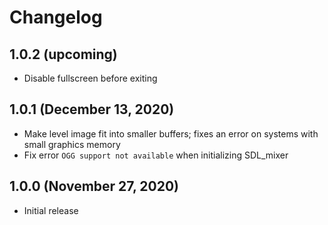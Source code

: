 <!--
   - Copyright (C) 2020 Julian Valentin
   -
   - This Source Code Form is subject to the terms of the Mozilla Public
   - License, v. 2.0. If a copy of the MPL was not distributed with this
   - file, You can obtain one at https://mozilla.org/MPL/2.0/.
   -->

# Changelog

## 1.0.2 (upcoming)

- Disable fullscreen before exiting

## 1.0.1 (December 13, 2020)

- Make level image fit into smaller buffers; fixes an error on systems with small graphics memory
- Fix error `OGG support not available` when initializing SDL_mixer

## 1.0.0 (November 27, 2020)

- Initial release

